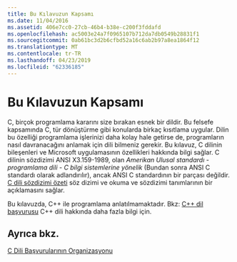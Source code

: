 ```yaml
---
title: Bu Kılavuzun Kapsamı
ms.date: 11/04/2016
ms.assetid: 406e7cc0-27cb-46b4-b38e-c200f3fddafd
ms.openlocfilehash: ac5003e24a7f0965107b712da7db0549b28831f1
ms.sourcegitcommit: 0ab61bc3d2b6cfbd52a16c6ab2b97a8ea1864f12
ms.translationtype: MT
ms.contentlocale: tr-TR
ms.lasthandoff: 04/23/2019
ms.locfileid: "62336185"
---
```

# <a name="scope-of-this-manual"></a>Bu Kılavuzun Kapsamı

C, birçok programlama kararını size bırakan esnek bir dildir. Bu felsefe kapsamında C, tür dönüştürme gibi konularda birkaç kısıtlama uygular. Dilin bu özelliği programlama işlerinizi daha kolay hale getirse de, programların nasıl davranacağını anlamak için dili bilmeniz gerekir. Bu kılavuz, C dilinin bileşenleri ve Microsoft uygulamasının özellikleri hakkında bilgi sağlar. C dilinin sözdizimi ANSI X3.159-1989, olan *Amerikan Ulusal standardı - programlama dili - C bilgi sistemlerine yönelik* (Bundan sonra ANSI C standardı olarak adlandırılır), ancak ANSI C standardının bir parçası değildir. [C dili sözdizimi özeti](../c-language/c-language-syntax-summary.md) söz dizimi ve okuma ve sözdizimi tanımlarının bir açıklamasını sağlar.

Bu kılavuzda, C++ ile programlama anlatılmamaktadır. Bkz: [C++ dil başvurusu](../cpp/cpp-language-reference.md) C++ dili hakkında daha fazla bilgi için.

## <a name="see-also"></a>Ayrıca bkz.

[C Dili Başvurularının Organizasyonu](../c-language/organization-of-the-c-language-reference.md)
